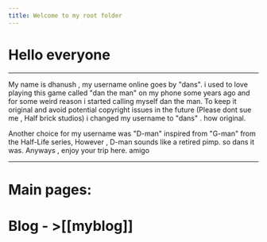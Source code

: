 ```yaml
---
title: Welcome to my root folder
---
```

# Hello everyone
---

My name is dhanush , my username online goes by "dans".
i used to love playing this game called "dan the man" on my phone some years ago and for some weird reason i started calling myself dan the man.
To keep it original and avoid potential copyright issues in the future (Please dont sue me , Half brick studios) i changed my username to "dans" . how original.

Another choice for my username was "D-man" inspired from "G-man" from the Half-Life series,
However , D-man sounds like a retired pimp. 
so dans it was.
Anyways , enjoy your trip here. amigo

---

# Main pages:
# Blog - >[[myblog]]






